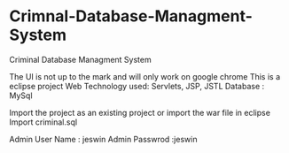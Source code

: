 # Crimnal-Database-Managment-System
Criminal Database Managment System 

The UI is not up to the mark and will only work on google chrome
This is a eclipse project
Web Technology used: Servlets, JSP, JSTL
Database : MySql

Import the project as an existing project or import the war file in eclipse
Import criminal.sql

Admin User Name : jeswin
Admin Passwrod  :jeswin

